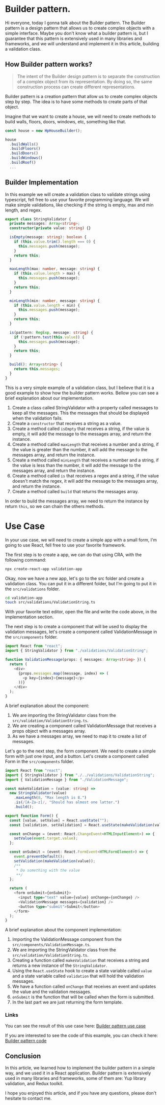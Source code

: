 # Builder pattern.

Hi everyone, today I gonna talk about the Builder pattern. The Builder pattern is a design pattern that allows us to create complex objects with a simple interface. Maybe you don't know what a builder pattern is, but I guarantee that this pattern is extensively used in many libraries and frameworks, and we will understand and implement it in this article, building a validation class.

## How Builder pattern works?

> The intent of the Builder design pattern is to separate the construction of a complex object from its representation. By doing so, the same construction process can create different representations.

Builder pattern is a creation pattern that allow us to create complex objects step by step. The idea is to have some methods to create parts of that object.

Imagine that we want to create a house, we will need to create methods to build walls, floors, doors, windows, etc, something like that.

```typescript
const house = new HpHouseBuilder();

house
  .buildWalls()
  .buildFloors()
  .buildDoors()
  .buildWindows()
  .buildRoof()
  ...
```

## Builder Implementation

In this example we will create a validation class to validate strings using typescript, fell free to use your favorite programming language. We will make simple validations, like checking if the string is empty, max and min length, and regex.

```typescript
export class StringValidator {
  private messages: Array<string>;
  constructor(private value: string) {}

  isEmpty(message: string): boolean {
    if (this.value.trim().length === 0) {
      this.messages.push(message);
    }
    return this;
  }

  maxLength(max: number, message: string) {
    if (this.value.length > max) {
      this.messages.push(message);
    }
    return this;
  }

  minLength(min: number, message: string) {
    if (this.value.length < min) {
      this.messages.push(message);
    }
    return this;
  }

  is(pattern: RegExp, message: string) {
    if (!pattern.test(this.value)) {
      this.messages.push(message);
    }
    return this;
  }

  build(): Array<string> {
    return this.messages;
  }
}
```

This is a very simple example of a validation class, but I believe that it is a good example to show how the builder pattern works. Bellow you can see a brief explanation about our implementation.

1.  Create a class called StringValidator with a property called messages to keep all the messages. This the messages that should be displayed when the validation fails.
2.  Create a `constructor` that receives a string as a value.
3.  Create a method called `isEmpty` that receives a string, if the value is empty, it will add the message to the messages array, and return the instance.
4.  Create a method called `maxLength` that receives a number and a string, if the value is greater than the number, it will add the message to the messages array, and return the instance.
5.  Create a method called `minLength` that receives a number and a string, if the value is less than the number, it will add the message to the messages array, and return the instance.
6.  Create a method called `is` that receives a regex and a string, if the value doesn't match the regex, it will add the message to the messages array, and return the instance.
7.  Create a method called `build` that returns the messages array.

In order to build the messages array, we need to return the instance by return `this`, so we can chain the others methods.

# Use Case

In your use case, we will need to create a simple app with a small form, I'm going to use React, fell free to use your favorite framework.

The first step is to create a app, we can do that using CRA, with the following command:

```bash
npx create-react-app validation-app
```

Okay, now we have a new app, let's go to the src folder and create a validation class. You can put it in a different folder, but I'm going to put it in the `src/validations` folder.

```bash
cd validation-app
touch src/validations/ValidationString.ts
```

With your favorite text editor, open the file and write the code above, in the implementation section.

The next step is to create a component that will be used to display the validation messages, let's create a component called ValidationMessage in the `src/components` folder.

```typescript
import React from "react";
import { StringValidator } from "./validations/ValidationString";

function ValidationMessage(props: { messages: Array<string> }) {
  return (
    <div>
      {props.messages.map((message, index) => (
        <p key={index}>{message}</p>
      ))}
    </div>
  );
}
```

A brief explanation about the component:

1.  We are importing the StringValidator class from the `src/validation/ValidationString.ts`.
2.  We are creating a component called ValidationMessage that receives a props object with a messages array.
3.  As we have a messages array, we need to map it to create a list of messages.

Let's go to the next step, the form component. We need to create a simple form with just one input, and a button. Let's create a component called Form in the `src/components` folder.

```typescript
import React from "react";
import { StringValidator } from "./../validations/ValidationString";
import { ValidationMessage } from "./ValidationMessage";

const makeValidation = (value: string) =>
  new StringValidator(value)
    .maxLength(8, "Max length is 8.")
    .is(/[A-Za-z]/, "Should has almost one latter.")
    .build();

export function Form() {
  const [value, setValue] = React.useState("");
  const [validation, setValidation] = React.useState(makeValidation(value));

  const onChange = (event: React.ChangeEvent<HTMLInputElement>) => {
    setValue(event.target.value);
  };

  const onSubmit = (event: React.FormEvent<HTMLFormElement>) => {
    event.preventDefault();
    setValidation(makeValidation(value));
    /**
     * Do something with the value
     **/
  };

  return (
    <form onSubmit={onSubmit}>
      <input type="text" value={value} onChange={onChange} />
      <ValidationMessage messages={validation} />
      <button type="submit">Submit</button>
    </form>
  );
}
```

A brief explanation about the component implementation:

1.  Importing the ValidationMessage component from the `src/components/ValidationMessage.ts`.
2.  We are importing the StringValidator class from the `src/validation/ValidationString.ts`.
3.  Creating a function called `makeValidation` that receives a string and returns a new instance of the `StringValidator`.
4.  Using the `React.useState` hook to create a state variable called `value` and a state variable called `validation` that will hold the validation messages.
5.  We have a function called `onChange` that receives an event and updates the value and the validation messages.
6.  `onSubmit` is the function that will be called when the form is submitted.
7.  In the last part we are just returning the form template.

### Links

You can see the result of this use case here: [Builder pattern use case](https://codesandbox.io/s/builder-pattern-reactjs-bs0sb?file=/src/components/Form.tsx)

If you are interested to see the code of this example, you can check it here: [Builder pattern code](https://github.com/Jucian0/Bulder-pattern)

## Conclusion

In this article, we learned how to implement the builder pattern in a simple way, and we used it in a React application. Builder pattern is extensively used in many libraries and frameworks, some of them are: Yup library validation, and Redux toolkit.

I hope you enjoyed this article, and if you have any questions, please don't hesitate to contact me.
